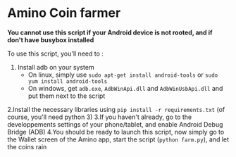 # Amino Coin farmer
__You cannot use this script if your Android device is not rooted, and if don't have busybox installed__

To use this script, you'll need to :

1. Install adb on your system
    * On linux, simply use `sudo apt-get install android-tools` or `sudo yum install android-tools`
    * On windows, get `adb.exe`, `AdbWinApi.dll` and `AdbWinUsbApi.dll` and put them next to the script

2.Install the necessary libraries using `pip install -r requirements.txt` (of course, you'll need python 3)
3.If you haven't already, go to the developpements settings of your phone/tablet, and enable Android Debug Bridge (ADB)
4.You should be ready to launch this script, now simply go to the Wallet screen of the Amino app, start the script (`python farm.py`), and let the coins rain